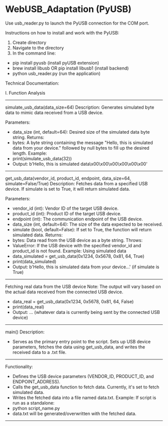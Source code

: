 # WebUSB_Adaptation (PyUSB)

Use usb_reader.py to launch the PyUSB connection for the COM port.

Instructions on how to install and work with the PyUSB:

1. Create directory
2. Navigate to the directory
3. In the command line:
* pip install pyusb (install pyUSB extension)
* brew install libusb OR pip install libusb1 (install backend)
* python usb_reader.py (run the application)

Technical Documentation:

I. Function Analysis
******************************
simulate_usb_data(data_size=64)
Description:
Generates simulated byte data to mimic data received from a USB device.

Parameters:
* data_size (int, default=64): Desired size of the simulated data byte string.
Returns:
* bytes: A byte string containing the message "Hello, this is simulated data from your device." followed by null bytes to fill up the desired length.
Example:
* print(simulate_usb_data(32))
* Output: b'Hello, this is simulated data\x00\x00\x00\x00\x00\x00'
*****************************
get_usb_data(vendor_id, product_id, endpoint, data_size=64, simulate=False/True)
Description:
Fetches data from a specified USB device. If simulate is set to True, it will return simulated data.

Parameters:
* vendor_id (int): Vendor ID of the target USB device.
* product_id (int): Product ID of the target USB device.
* endpoint (int): The communication endpoint of the USB device.
* data_size (int, default=64): The size of the data expected to be received.
* simulate (bool, default=False): If set to True, the function will return simulated data.
Returns:
* bytes: Data read from the USB device as a byte string.
Throws:
* ValueError: If the USB device with the specified vendor_id and product_id is not found.
Example:
Using simulated data
* data_simulated = get_usb_data(0x1234, 0x5678, 0x81, 64, True)
* print(data_simulated)
* Output: b'Hello, this is simulated data from your device...' (if simulate is True)
*********************************************
Fetching real data from the USB device
Note: The output will vary based on the actual data received from the connected USB device.
* data_real = get_usb_data(0x1234, 0x5678, 0x81, 64, False)
* print(data_real)
* Output: ... (whatever data is currently being sent by the connected USB device)
**********************************************
main()
Description:
* Serves as the primary entry point to the script. Sets up USB device parameters, fetches the data using get_usb_data, and writes the received data to a .txt file.
********************************************
Functionality:
* Defines the USB device parameters (VENDOR_ID, PRODUCT_ID, and ENDPOINT_ADDRESS).
* Calls the get_usb_data function to fetch data. Currently, it's set to fetch simulated data.
* Writes the fetched data into a file named data.txt.
Example:
If script is run as a standalone:
* python script_name.py
* data.txt will be generated/overwritten with the fetched data.
************************************************






